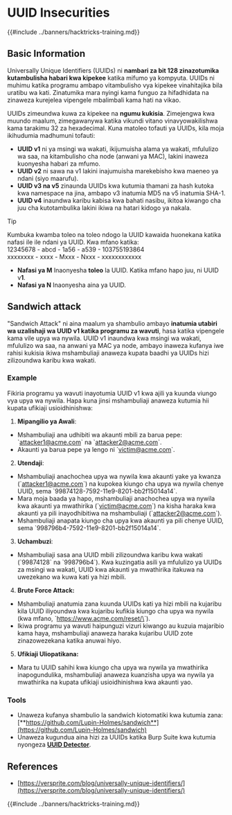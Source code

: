 # UUID Insecurities

{{#include ../banners/hacktricks-training.md}}

## Basic Information

Universally Unique Identifiers (UUIDs) ni **nambari za bit 128 zinazotumika kutambulisha habari kwa kipekee** katika mifumo ya kompyuta. UUIDs ni muhimu katika programu ambapo vitambulisho vya kipekee vinahitajika bila uratibu wa kati. Zinatumika mara nyingi kama funguo za hifadhidata na zinaweza kurejelea vipengele mbalimbali kama hati na vikao.

UUIDs zimeundwa kuwa za kipekee na **ngumu kukisia**. Zimejengwa kwa muundo maalum, zimegawanywa katika vikundi vitano vinavyowakilishwa kama tarakimu 32 za hexadecimal. Kuna matoleo tofauti ya UUIDs, kila moja ikihudumia madhumuni tofauti:

- **UUID v1** ni ya msingi wa wakati, ikijumuisha alama ya wakati, mfululizo wa saa, na kitambulisho cha node (anwani ya MAC), lakini inaweza kuonyesha habari za mfumo.
- **UUID v2** ni sawa na v1 lakini inajumuisha marekebisho kwa maeneo ya ndani (siyo maarufu).
- **UUID v3 na v5** zinaunda UUIDs kwa kutumia thamani za hash kutoka kwa namespace na jina, ambapo v3 inatumia MD5 na v5 inatumia SHA-1.
- **UUID v4** inaundwa karibu kabisa kwa bahati nasibu, ikitoa kiwango cha juu cha kutotambulika lakini ikiwa na hatari kidogo ya nakala.

> [!TIP]
> Kumbuka kwamba toleo na toleo ndogo la UUID kawaida huonekana katika nafasi ile ile ndani ya UUID. Kwa mfano katika:\
> 12345678 - abcd - 1a56 - a539 - 103755193864\
> xxxxxxxx - xxxx - Mxxx - Nxxx - xxxxxxxxxxxx
>
> - **Nafasi ya M** Inaonyesha **toleo** la UUID. Katika mfano hapo juu, ni UUID v**1**.
> - **Nafasi ya N** Inaonyesha aina ya UUID.

## Sandwich attack

"Sandwich Attack" ni aina maalum ya shambulio ambayo **inatumia utabiri wa uzalishaji wa UUID v1 katika programu za wavuti**, hasa katika vipengele kama vile upya wa nywila. UUID v1 inaundwa kwa msingi wa wakati, mfululizo wa saa, na anwani ya MAC ya node, ambayo inaweza kufanya iwe rahisi kukisia ikiwa mshambuliaji anaweza kupata baadhi ya UUIDs hizi zilizoundwa karibu kwa wakati.

### Example

Fikiria programu ya wavuti inayotumia UUID v1 kwa ajili ya kuunda viungo vya upya wa nywila. Hapa kuna jinsi mshambuliaji anaweza kutumia hii kupata ufikiaji usioidhinishwa:

1. **Mipangilio ya Awali**:

- Mshambuliaji ana udhibiti wa akaunti mbili za barua pepe: \`attacker1@acme.com\` na \`attacker2@acme.com\`.
- Akaunti ya barua pepe ya lengo ni \`victim@acme.com\`.

2. **Utendaji**:

- Mshambuliaji anachochea upya wa nywila kwa akaunti yake ya kwanza (\`attacker1@acme.com\`) na kupokea kiungo cha upya wa nywila chenye UUID, sema \`99874128-7592-11e9-8201-bb2f15014a14\`.
- Mara moja baada ya hapo, mshambuliaji anachochea upya wa nywila kwa akaunti ya mwathirika (\`victim@acme.com\`) na kisha haraka kwa akaunti ya pili inayodhibitiwa na mshambuliaji (\`attacker2@acme.com\`).
- Mshambuliaji anapata kiungo cha upya kwa akaunti ya pili chenye UUID, sema \`998796b4-7592-11e9-8201-bb2f15014a14\`.

3. **Uchambuzi**:

- Mshambuliaji sasa ana UUID mbili zilizoundwa karibu kwa wakati (\`99874128\` na \`998796b4\`). Kwa kuzingatia asili ya mfululizo ya UUIDs za msingi wa wakati, UUID kwa akaunti ya mwathirika itakuwa na uwezekano wa kuwa kati ya hizi mbili.

4. **Brute Force Attack:**

- Mshambuliaji anatumia zana kuunda UUIDs kati ya hizi mbili na kujaribu kila UUID iliyoundwa kwa kujaribu kufikia kiungo cha upya wa nywila (kwa mfano, \`https://www.acme.com/reset/\<generated-UUID>\`).
- Ikiwa programu ya wavuti haipunguzi vizuri kiwango au kuzuia majaribio kama haya, mshambuliaji anaweza haraka kujaribu UUID zote zinazowezekana katika anuwai hiyo.

5. **Ufikiaji Uliopatikana:**

- Mara tu UUID sahihi kwa kiungo cha upya wa nywila ya mwathirika inapogundulika, mshambuliaji anaweza kuanzisha upya wa nywila ya mwathirika na kupata ufikiaji usioidhinishwa kwa akaunti yao.

### Tools

- Unaweza kufanya shambulio la sandwich kiotomatiki kwa kutumia zana: [**https://github.com/Lupin-Holmes/sandwich**](https://github.com/Lupin-Holmes/sandwich)
- Unaweza kugundua aina hizi za UUIDs katika Burp Suite kwa kutumia nyongeza [**UUID Detector**](https://portswigger.net/bappstore/65f32f209a72480ea5f1a0dac4f38248).

## References

- [https://versprite.com/blog/universally-unique-identifiers/](https://versprite.com/blog/universally-unique-identifiers/)

{{#include ../banners/hacktricks-training.md}}
